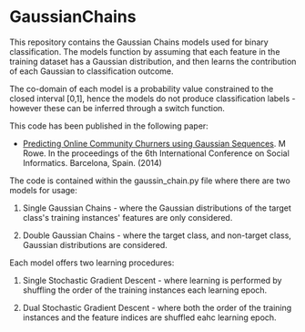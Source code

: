 # GaussianChains

This repository contains the Gaussian Chains models used for binary classification. The models function by assuming that each feature in the training dataset has a Gaussian distribution, and then learns the contribution of each Gaussian to classification outcome.

The co-domain of each model is a probability value constrained to the closed interval [0,1], hence the models do not produce classification labels - however these can be inferred through a switch function.

This code has been published in the following paper:
- [Predicting Online Community Churners using Gaussian Sequences](http://www.lancaster.ac.uk/staff/rowem/files/mrowe-socinfo2014.pdf). M Rowe. In the proceedings of the 6th International Conference on Social Informatics. Barcelona, Spain. (2014)

The code is contained within the gaussin_chain.py file where there are two models for usage:

1. Single Gaussian Chains - where the Gaussian distributions of the target class's training instances' features are only considered.

2. Double Gaussian Chains - where the target class, and non-target class, Gaussian distributions are considered.

Each model offers two learning procedures:

1. Single Stochastic Gradient Descent - where learning is performed by shuffling the order of the training instances each learning epoch.

2. Dual Stochastic Gradient Descent - where both the order of the training instances and the feature indices are shuffled eahc learning epoch.